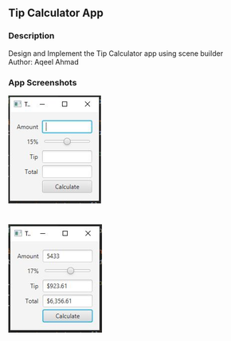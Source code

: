 <h2> Tip Calculator App </h2> 

<h3> Description </h3>
Design and Implement the Tip Calculator app using scene builder
<br>
Author: Aqeel Ahmad

<h3> App Screenshots </h3>

![](img/ss1.JPG)
#
![](img/ss2.JPG)


